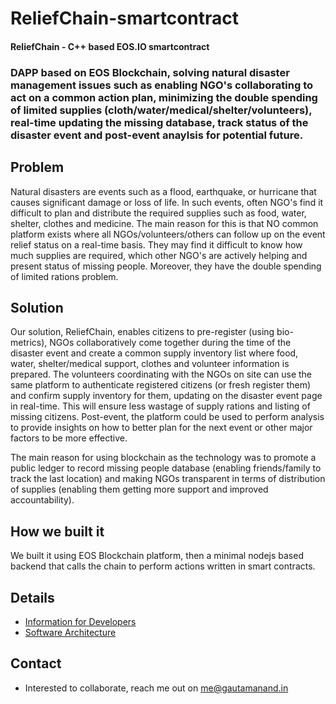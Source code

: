 # ReliefChain-smartcontract
#### ReliefChain - C++ based EOS.IO smartcontract
### DAPP based on EOS Blockchain, solving natural disaster management issues such as enabling NGO's collaborating to act on a common action plan, minimizing the double spending of limited supplies (cloth/water/medical/shelter/volunteers), real-time updating the missing database, track status of the disaster event and post-event anaylsis for potential future.

## Problem
Natural disasters are events such as a flood, earthquake, or hurricane that causes significant damage or loss of life. In such events, often NGO's find it difficult to plan and distribute the required supplies such as food, water, shelter, clothes and medicine. The main reason for this is that NO common platform exists where all NGOs/volunteers/others can follow up on the event relief status on a real-time basis. They may find it difficult to know how much supplies are required, which other NGO's are actively helping and present status of missing people. Moreover, they have the double spending of limited rations problem.

## Solution
Our solution, ReliefChain, enables citizens to pre-register (using bio-metrics), NGOs collaboratively come together during the time of the disaster event and create a common supply inventory list where food, water, shelter/medical support, clothes and volunteer information is prepared. The volunteers coordinating with the NGOs on site can use the same platform to authenticate registered citizens (or fresh register them) and confirm supply inventory for them, updating on the disaster event page in real-time. This will ensure less wastage of supply rations and listing of missing citizens. Post-event, the platform could be used to perform analysis to provide insights on how to better plan for the next event or other major factors to be more effective.

 The main reason for using blockchain as the technology was to promote a public ledger to record missing people database (enabling friends/family to track the last location) and making NGOs transparent in terms of distribution of supplies (enabling them getting more support and improved accountability). 

## How we built it
We built it using EOS Blockchain platform, then a minimal nodejs based backend that calls the chain to perform actions written in smart contracts.


## Details

- [Information for Developers](https://github.com/serganus/ReliefChain-smartcontracts/blob/master/Information_for_Developers.md)
- [Software Architecture](https://github.com/serganus/ReliefChain-smartcontracts/blob/master/Software_Architecture.md)

## Contact
- Interested to collaborate, reach me out on me@gautamanand.in 
